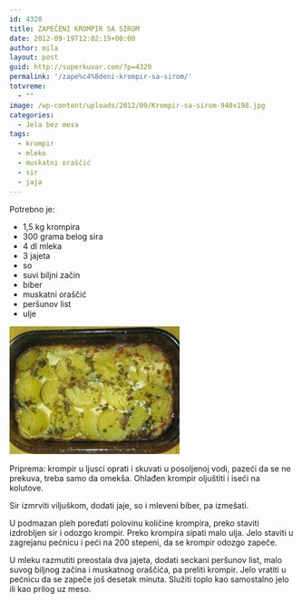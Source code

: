 ```yaml
---
id: 4320
title: ZAPEČENI KROMPIR SA SIROM
date: 2012-09-19T12:02:19+00:00
author: mila
layout: post
guid: http://superkuvar.com/?p=4320
permalink: '/zape%c4%8deni-krompir-sa-sirom/'
totvreme:
  - ""
image: /wp-content/uploads/2012/09/Krompir-sa-sirom-940x198.jpg
categories:
  - Jela bez mesa
tags:
  - krompir
  - mleko
  - muskatni oraščić
  - sir
  - jaja
---
```

Potrebno je:

  * 1,5 kg krompira
  * 300 grama belog sira
  * 4 dl mleka
  * 3 jajeta
  * so
  * suvi biljni začin
  * biber
  * muskatni oraščić
  * peršunov list
  * ulje

<img class="alignnone size-medium wp-image-4321" title="Krompir sa sirom" src="/wp-content/uploads/2012/09/Krompir-sa-sirom-300x225.jpg" alt="" width="300" height="225" /> 

Priprema: krompir u ljusci oprati i skuvati u posoljenoj vodi, pazeći da se ne prekuva, treba samo da omekša. Ohlađen krompir oljuštiti i iseći na kolutove.

Sir izmrviti viljuškom, dodati jaje, so i mleveni biber, pa izmešati.

U podmazan pleh poređati polovinu količine krompira, preko staviti izdrobljen sir i odozgo krompir. Preko krompira sipati malo ulja. Jelo staviti u zagrejanu pećnicu i peći na 200 stepeni, da se krompir odozgo zapeče.

U mleku razmutiti preostala dva jajeta, dodati seckani peršunov list, malo suvog biljnog začina i muskatnog oraščića, pa preliti krompir. Jelo vratiti u pećnicu da se zapeče još desetak minuta. Služiti toplo kao samostalno jelo ili kao prilog uz meso.